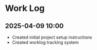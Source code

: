 # Work Log

## 2025-04-09 10:00
- Created initial project setup instructions
- Created worklog tracking system